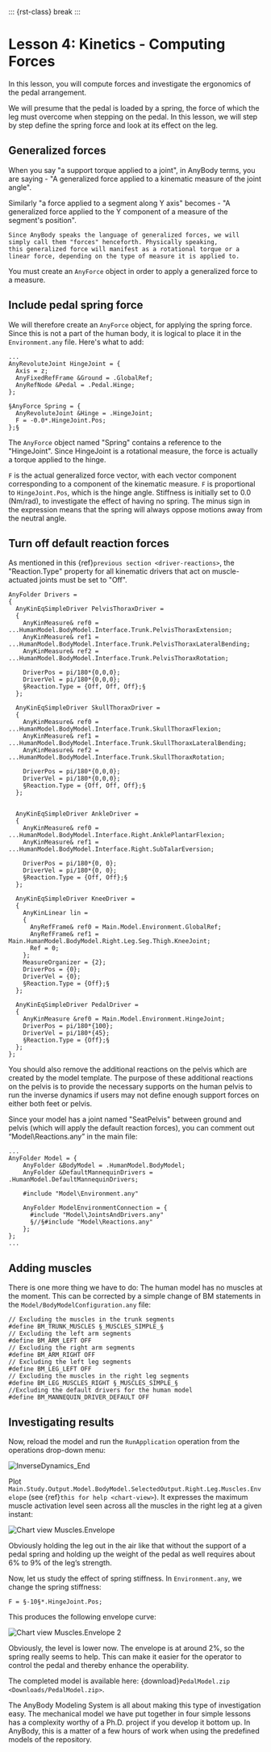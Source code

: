 ::: {rst-class} break
:::

# Lesson 4: Kinetics - Computing Forces

In this lesson, you will compute forces and investigate the ergonomics of the pedal arrangement.

We will presume that the pedal is loaded by a spring, the force of which the leg
must overcome when stepping on the pedal. In this lesson, we will step
by step define the spring force and look at its effect on the leg.

## Generalized forces

When you say "a support torque applied to a joint", in AnyBody terms, you are saying -
"A generalized force applied to a kinematic measure of the joint angle".

Similarly "a force applied to a segment along Y axis" becomes - "A generalized force
applied to the Y component of a measure of the segment's position".

```{note} 
Since AnyBody speaks the language of generalized forces, we will simply call them "forces" henceforth. Physically speaking,
this generalized force will manifest as a rotational torque or a linear force, depending on the type of measure it is applied to.
```

You must create an `AnyForce` object in order to apply a generalized force to a measure.

## Include pedal spring force

We will therefore create an `AnyForce` object, for applying the spring force.
Since this is not a part of the human body, it is logical to place it in the `Environment.any` file. Here's what
to add:

```AnyScriptDoc
...
AnyRevoluteJoint HingeJoint = {
  Axis = z;
  AnyFixedRefFrame &Ground = .GlobalRef;
  AnyRefNode &Pedal = .Pedal.Hinge;
};

§AnyForce Spring = {
  AnyRevoluteJoint &Hinge = .HingeJoint;
  F = -0.0*.HingeJoint.Pos;
};§
```

The `AnyForce` object named "Spring" contains a reference to the "HingeJoint". Since HingeJoint
is a rotational measure, the force is actually a torque applied to the hinge.

`F` is the actual generalized force vector, with each vector component corresponding to a
component of the kinematic measure. `F` is proportional to `HingeJoint.Pos`,
which is the hinge angle. Stiffness is initially set to 0.0 (Nm/rad), to investigate the effect of having
no spring. The minus sign in the expression means that the spring will always oppose motions away from the neutral angle.

## Turn off default reaction forces

As mentioned in this {ref}`previous section <driver-reactions>`,
the "Reaction.Type" property for all kinematic drivers that act on muscle-actuated joints must be set to "Off".

```AnyScriptDoc
AnyFolder Drivers =
{
  AnyKinEqSimpleDriver PelvisThoraxDriver =
  {
    AnyKinMeasure& ref0 = ...HumanModel.BodyModel.Interface.Trunk.PelvisThoraxExtension;
    AnyKinMeasure& ref1 = ...HumanModel.BodyModel.Interface.Trunk.PelvisThoraxLateralBending;
    AnyKinMeasure& ref2 = ...HumanModel.BodyModel.Interface.Trunk.PelvisThoraxRotation;

    DriverPos = pi/180*{0,0,0};
    DriverVel = pi/180*{0,0,0};
    §Reaction.Type = {Off, Off, Off};§
  };

  AnyKinEqSimpleDriver SkullThoraxDriver =
  {
    AnyKinMeasure& ref0 = ...HumanModel.BodyModel.Interface.Trunk.SkullThoraxFlexion;
    AnyKinMeasure& ref1 = ...HumanModel.BodyModel.Interface.Trunk.SkullThoraxLateralBending;
    AnyKinMeasure& ref2 = ...HumanModel.BodyModel.Interface.Trunk.SkullThoraxRotation;

    DriverPos = pi/180*{0,0,0};
    DriverVel = pi/180*{0,0,0};
    §Reaction.Type = {Off, Off, Off};§
  };


  AnyKinEqSimpleDriver AnkleDriver =
  {
    AnyKinMeasure& ref0 = ...HumanModel.BodyModel.Interface.Right.AnklePlantarFlexion;
    AnyKinMeasure& ref1 = ...HumanModel.BodyModel.Interface.Right.SubTalarEversion;

    DriverPos = pi/180*{0, 0};
    DriverVel = pi/180*{0, 0};
    §Reaction.Type = {Off, Off};§
  };

  AnyKinEqSimpleDriver KneeDriver =
  {
    AnyKinLinear lin =
    {
      AnyRefFrame& ref0 = Main.Model.Environment.GlobalRef;
      AnyRefFrame& ref1 = Main.HumanModel.BodyModel.Right.Leg.Seg.Thigh.KneeJoint;
      Ref = 0;
    };
    MeasureOrganizer = {2};
    DriverPos = {0};
    DriverVel = {0};
    §Reaction.Type = {Off};§
  };

  AnyKinEqSimpleDriver PedalDriver =
  {
    AnyKinMeasure &ref0 = Main.Model.Environment.HingeJoint;
    DriverPos = pi/180*{100};
    DriverVel = pi/180*{45};
    §Reaction.Type = {Off};§
  };
};
```

You should also remove the additional reactions on the pelvis which are
created by the model template. The purpose of these additional reactions
on the pelvis is to provide the necessary supports on the human pelvis
to run the inverse dynamics if users may not define enough support
forces on either both feet or pelvis.

Since your model has a joint named "SeatPelvis" between ground and pelvis (which will apply the default reaction forces),
you can comment out “Model\\Reactions.any” in the main file:

```AnyScriptDoc
...
AnyFolder Model = {
    AnyFolder &BodyModel = .HumanModel.BodyModel;
    AnyFolder &DefaultMannequinDrivers = .HumanModel.DefaultMannequinDrivers;

    #include "Model\Environment.any"

    AnyFolder ModelEnvironmentConnection = {
      #include "Model\JointsAndDrivers.any"
      §//§#include "Model\Reactions.any"
    };
};
...
```

## Adding muscles

There is one more thing we have to do: The human model has no muscles at
the moment. This can be corrected by a simple change of BM statements in
the `Model/BodyModelConfiguration.any` file:

```AnyScriptDoc
// Excluding the muscles in the trunk segments
#define BM_TRUNK_MUSCLES §_MUSCLES_SIMPLE_§
// Excluding the left arm segments
#define BM_ARM_LEFT OFF
// Excluding the right arm segments
#define BM_ARM_RIGHT OFF
// Excluding the left leg segments
#define BM_LEG_LEFT OFF
// Excluding the muscles in the right leg segments
#define BM_LEG_MUSCLES_RIGHT §_MUSCLES_SIMPLE_§
//Excluding the default drivers for the human model
#define BM_MANNEQUIN_DRIVER_DEFAULT OFF
```

## Investigating results

Now, reload the model and run the `RunApplication` operation from the operations drop-down menu:

![InverseDynamics_End](_static/lesson4/image2.png)

Plot `Main.Study.Output.Model.BodyModel.SelectedOutput.Right.Leg.Muscles.Envelope` (see {ref}`this for help <chart-view>`).
It expresses the maximum muscle activation level seen across all the muscles
in the right leg at a given instant:

![Chart view Muscles.Envelope](_static/lesson4/image3.png)

Obviously holding the leg out in the air like that without the support
of a pedal spring and holding up the weight of the pedal as well
requires about 6% to 9% of the leg’s strength.

Now, let us study the effect of spring stiffness. In `Environment.any`, we change the spring stiffness:

```AnyScriptDoc
F = §-10§*.HingeJoint.Pos;
```

This produces the following envelope curve:

![Chart view Muscles.Envelope 2](_static/lesson4/image4.png)

Obviously, the level is lower now. The envelope is at around 2%, so the
spring really seems to help. This can make it easier for the operator to
control the pedal and thereby enhance the operability.

The completed model is available here:
{download}`PedalModel.zip <Downloads/PedalModel.zip>`.

The AnyBody Modeling System is all about making this type of
investigation easy. The mechanical model we have put together in four
simple lessons has a complexity worthy of a Ph.D. project if you develop
it bottom up. In AnyBody, this is a matter of a few hours of work when
using the predefined models of the repository.
